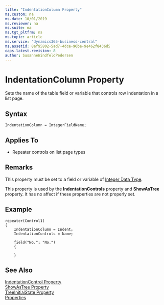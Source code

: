 ```yaml
---
title: "IndentationColumn Property"
ms.custom: na
ms.date: 10/01/2019
ms.reviewer: na
ms.suite: na
ms.tgt_pltfrm: na
ms.topic: article
ms.service: "dynamics365-business-central"
ms.assetid: 8af95802-5ad7-4dce-96be-9e462f8436d5
caps.latest.revision: 8
author: SusanneWindfeldPedersen
---
```

# IndentationColumn Property

Sets the name of the table field or variable that controls row indentation in a list page. 

## Syntax
```
IndentationColumn = IntegerFieldName;
```
  
## Applies To  
  
- Repeater controls on list page types
  
## Remarks

This property must be set to a field or variable of [Integer Data Type](../datatypes/devenv-integer-data-type.md). 

This property is used by the **IndentationControls** property and **ShowAsTree** property. It has no affect if these properties are not properly set.

## Example

```
repeater(Control1)
{
    IndentationColumn = Indent;
    IndentationControls = Name;
    
    field("No."; "No.")
    {
       
    }

```
  
## See Also

[IndentationControl Property](devenv-indentationcontrols-property.md)  
[ShowAsTree Property](devenv-showastree-property.md)  
[TreeInitialState Property](devenv-treeinitialstate-property.md)  
[Properties](devenv-properties.md)  